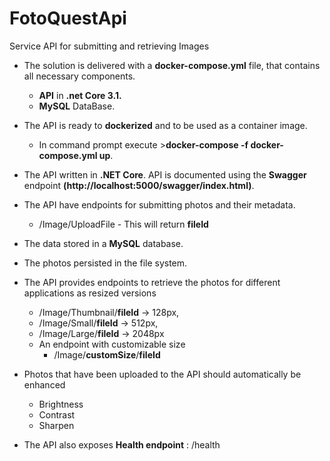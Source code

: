 ﻿# FotoQuestApi
Service API for submitting and retrieving Images


- The solution is delivered with a **docker-compose.yml** file, that contains all necessary components. 
  - **API** in **.net Core 3.1.**
  - **MySQL** DataBase.
- The API is ready to **dockerized** and to be used as a container image.
  - In command prompt execute >**docker-compose -f docker-compose.yml up**.
- The API written in **.NET Core**. API is documented using the **Swagger** endpoint **(http://localhost:5000/swagger/index.html)**.
- The API have endpoints for submitting photos and their metadata.
  - /Image/UploadFile - This will return **fileId**
- The data stored in a **MySQL** database.
- The photos persisted in the file system.
- The API provides endpoints to retrieve the photos for different applications as resized versions 
  - ​/Image​/Thumbnail​/**fileId** -> 128px, 
  - ​/Image​/Small​/**fileId** -> 512px, 
  - /Image​/Large/**fileId** -> 2048px
  - An endpoint with customizable size 
    - ​/Image​/**customSize**​/**fileId**
 
- Photos that have been uploaded to the API should automatically be enhanced 
  - Brightness
  - Contrast
  - Sharpen
- The API also exposes **Health endpoint** : /health
